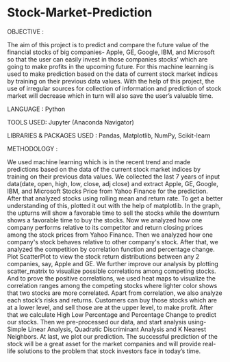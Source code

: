 # Stock-Market-Prediction
OBJECTIVE :

The aim of this project is to predict and compare the future value of the financial stocks of big companies- Apple, GE, Google, IBM, and Microsoft so that the user can easily invest in those companies stocks’ which are going to make profits in the upcoming future. 
For this machine learning is used to make prediction based on the data of current stock market indices by training on their previous data values. 
With the help of this project, the use of irregular sources for collection of information and prediction of stock market will decrease which in turn will also save the user’s valuable time.

LANGUAGE : Python

TOOLS USED: Jupyter (Anaconda Navigator)

LIBRARIES & PACKAGES USED : Pandas, Matplotlib, NumPy, Scikit-learn

METHODOLOGY :

We used machine learning which is in the recent trend and made predictions based on the data of the current stock market indices by training on their previous data values.
We collected the last 7 years of input data(date, open, high, low, close, adj close) and extract Apple, GE, Google, IBM, and Microsoft Stocks Price from Yahoo Finance for the prediction.
After that analyzed stocks using rolling mean and return rate. To get a better understanding of this, plotted it out with the help of matplotlib. In the graph, the upturns will show a favorable time to sell the stocks while the downturn shows a favorable time to buy the stocks.
Now we analyzed how one company performs relative to its competitor and return closing prices among the stock prices from Yahoo Finance.
Then we analyzed how one company's stock behaves relative to other company's stock. After that, we analyzed the competition by correlation function and percentage change. Plot ScatterPlot to view the stock return distributions between any 2 companies, say, Apple and GE.
We further improve our analysis by plotting scatter_matrix to visualize possible correlations among competing stocks.
And to prove the positive correlations, we used heat maps to visualize the correlation ranges among the competing stocks where lighter color shows that two stocks are more correlated.
Apart from correlation, we also analyze each stock’s risks and returns. Customers can buy those stocks which are at a lower level, and sell those are at the upper level, to make profit.
After that we calculate High Low Percentage and Percentage Change to predict our stocks.
Then we pre-processed our data, and start analysis using- Simple Linear Analysis, Quadratic Discriminant Analysis and K Nearest Neighbors.
At last, we plot our prediction. The successful prediction of the stock will be a great asset for the market companies and will provide real-life solutions to the problem that stock investors face in today’s time.
